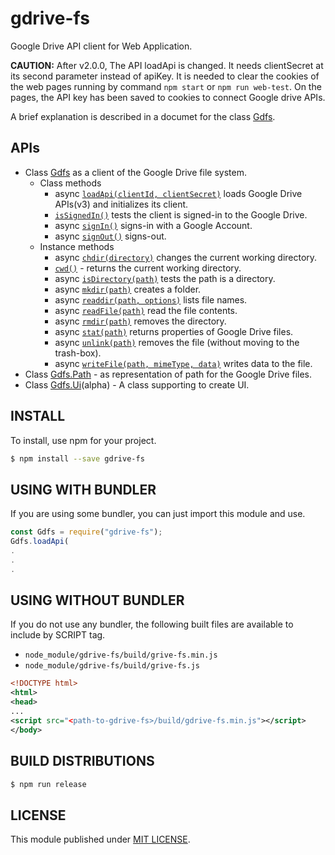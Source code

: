 gdrive-fs
=========

Google Drive API client for Web Application.

__CAUTION:__
After v2.0.0, The API loadApi is changed. It needs clientSecret at its second
parameter instead of apiKey.
It is needed to clear the cookies of the web pages running by command `npm start` or
`npm run web-test`. On the pages, the API key has been saved to cookies to connect
Google drive APIs.

A brief explanation is described in a documet for the class
[Gdfs](https://takamin.github.io/gdrive-fs/jsdoc/Gdfs.html).

APIs
----

* Class [Gdfs](https://takamin.github.io/gdrive-fs/jsdoc/Gdfs.html) as a client of the Google Drive file system.
    * Class methods
        * async [`loadApi(clientId, clientSecret)`](https://takamin.github.io/gdrive-fs/jsdoc/Gdfs#.loadApi) loads Google Drive APIs(v3) and initializes its client.
        * [`isSignedIn()`](https://takamin.github.io/gdrive-fs/jsdoc/Gdfs#.isSignedIn) tests the client is signed-in to the Google Drive.
        * async [`signIn()`](https://takamin.github.io/gdrive-fs/jsdoc/Gdfs#.signIn) signs-in with a Google Account.
        * async [`signOut()`](https://takamin.github.io/gdrive-fs/jsdoc/Gdfs#.signOut) signs-out.
    * Instance methods
        * async [`chdir(directory)`](https://takamin.github.io/gdrive-fs/jsdoc/Gdfs#chdir) changes the current working directory.
        * [`cwd()`](https://takamin.github.io/gdrive-fs/jsdoc/Gdfs#cwd) - returns the current working directory.
        * async [`isDirectory(path)`](https://takamin.github.io/gdrive-fs/jsdoc/Gdfs#isDirectory) tests the path is a directory.
        * async [`mkdir(path)`](https://takamin.github.io/gdrive-fs/jsdoc/Gdfs#mkdir) creates a folder.
        * async [`readdir(path, options)`](https://takamin.github.io/gdrive-fs/jsdoc/Gdfs#readdir) lists file names.
        * async [`readFile(path)`](https://takamin.github.io/gdrive-fs/jsdoc/Gdfs#readFile) read the file contents.
        * async [`rmdir(path)`](https://takamin.github.io/gdrive-fs/jsdoc/Gdfs#rmdir) removes the directory.
        * async [`stat(path)`](https://takamin.github.io/gdrive-fs/jsdoc/Gdfs#stat) returns properties of Google Drive files.
        * async [`unlink(path)`](https://takamin.github.io/gdrive-fs/jsdoc/Gdfs#unlink) removes the file (without moving to the trash-box).
        * async [`writeFile(path, mimeType, data)`](https://takamin.github.io/gdrive-fs/jsdoc/Gdfs#writeFile) writes data to the file.
* Class [Gdfs.Path](https://takamin.github.io/gdrive-fs/jsdoc/GdfsPath.html) - as representation of path for the Google Drive files.
* Class [Gdfs.Ui](https://takamin.github.io/gdrive-fs/jsdoc/GdfsUi.html)(alpha) - A class supporting to create UI.

INSTALL
-------

To install, use npm for your project.

```bash
$ npm install --save gdrive-fs
```

USING WITH BUNDLER
------------------

If you are using some bundler, you can just import this module and use.

```javascript
const Gdfs = require("gdrive-fs");
Gdfs.loadApi(
.
.
.
```

USING WITHOUT BUNDLER
--------------------

If you do not use any bundler, the following built files are available to include by SCRIPT tag.

* `node_module/gdrive-fs/build/grive-fs.min.js`
* `node_module/gdrive-fs/build/grive-fs.js`

```xml
<!DOCTYPE html>
<html>
<head>
...
<script src="<path-to-gdrive-fs>/build/gdrive-fs.min.js"></script>
</body>
```

BUILD DISTRIBUTIONS
------------------

```bash
$ npm run release
```

LICENSE
-------

This module published under [MIT LICENSE](LICENSE.md).
